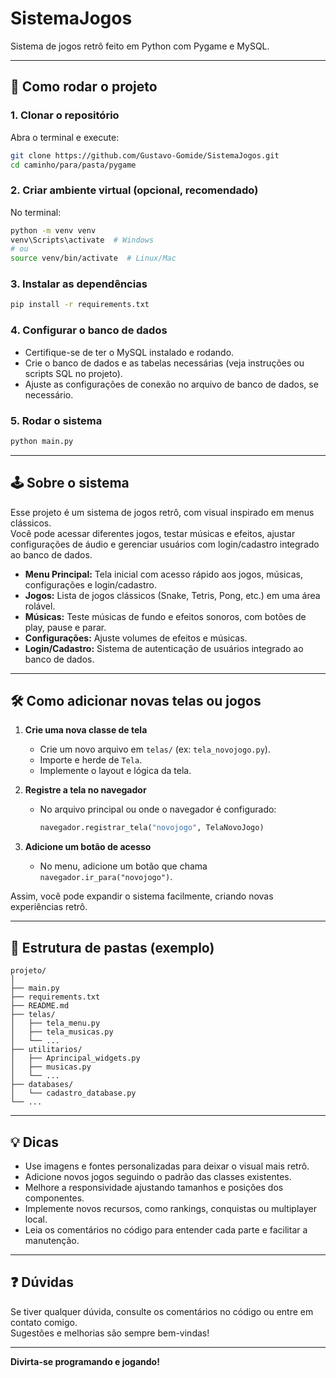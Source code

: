 # SistemaJogos

Sistema de jogos retrô feito em Python com Pygame e MySQL.

---

## 🚀 Como rodar o projeto

### 1. Clonar o repositório

Abra o terminal e execute:
```sh
git clone https://github.com/Gustavo-Gomide/SistemaJogos.git
cd caminho/para/pasta/pygame
```

### 2. Criar ambiente virtual (opcional, recomendado)

No terminal:
```sh
python -m venv venv
venv\Scripts\activate  # Windows
# ou
source venv/bin/activate  # Linux/Mac
```

### 3. Instalar as dependências

```sh
pip install -r requirements.txt
```

### 4. Configurar o banco de dados

- Certifique-se de ter o MySQL instalado e rodando.
- Crie o banco de dados e as tabelas necessárias (veja instruções ou scripts SQL no projeto).
- Ajuste as configurações de conexão no arquivo de banco de dados, se necessário.

### 5. Rodar o sistema

```sh
python main.py
```

---

## 🕹️ Sobre o sistema

Esse projeto é um sistema de jogos retrô, com visual inspirado em menus clássicos.  
Você pode acessar diferentes jogos, testar músicas e efeitos, ajustar configurações de áudio e gerenciar usuários com login/cadastro integrado ao banco de dados.

- **Menu Principal:** Tela inicial com acesso rápido aos jogos, músicas, configurações e login/cadastro.
- **Jogos:** Lista de jogos clássicos (Snake, Tetris, Pong, etc.) em uma área rolável.
- **Músicas:** Teste músicas de fundo e efeitos sonoros, com botões de play, pause e parar.
- **Configurações:** Ajuste volumes de efeitos e músicas.
- **Login/Cadastro:** Sistema de autenticação de usuários integrado ao banco de dados.

---

## 🛠️ Como adicionar novas telas ou jogos

1. **Crie uma nova classe de tela**
   - Crie um novo arquivo em `telas/` (ex: `tela_novojogo.py`).
   - Importe e herde de `Tela`.
   - Implemente o layout e lógica da tela.

2. **Registre a tela no navegador**
   - No arquivo principal ou onde o navegador é configurado:
     ```python
     navegador.registrar_tela("novojogo", TelaNovoJogo)
     ```

3. **Adicione um botão de acesso**
   - No menu, adicione um botão que chama `navegador.ir_para("novojogo")`.

Assim, você pode expandir o sistema facilmente, criando novas experiências retrô.

---

## 📁 Estrutura de pastas (exemplo)

```
projeto/
│
├── main.py
├── requirements.txt
├── README.md
├── telas/
│   ├── tela_menu.py
│   ├── tela_musicas.py
│   └── ...
├── utilitarios/
│   ├── Aprincipal_widgets.py
│   ├── musicas.py
│   └── ...
├── databases/
│   └── cadastro_database.py
└── ...
```

---

## 💡 Dicas

- Use imagens e fontes personalizadas para deixar o visual mais retrô.
- Adicione novos jogos seguindo o padrão das classes existentes.
- Melhore a responsividade ajustando tamanhos e posições dos componentes.
- Implemente novos recursos, como rankings, conquistas ou multiplayer local.
- Leia os comentários no código para entender cada parte e facilitar a manutenção.

---

## ❓ Dúvidas

Se tiver qualquer dúvida, consulte os comentários no código ou entre em contato comigo.  
Sugestões e melhorias são sempre bem-vindas!

---

**Divirta-se programando e jogando!**
